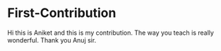 # First-Contribution
Hi this is Aniket and this is my contribution.
The way you teach is really wonderful.
Thank you Anuj sir.
